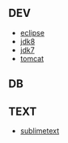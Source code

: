 DEV
-
* [eclipse](https://www.eclipse.org/)
* [jdk8](http://www.oracle.com/technetwork/java/javase/downloads/jdk8-downloads-2133151.html)
* [jdk7](http://www.oracle.com/technetwork/java/javase/downloads/java-archive-downloads-javase7-521261.html)
* [tomcat](https://tomcat.apache.org/download-80.cgi)

DB
-

TEXT
-
* [sublimetext](https://www.sublimetext.com/)
